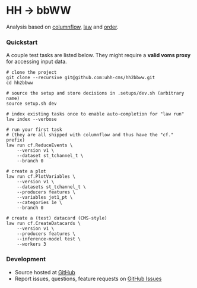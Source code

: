 # HH → bbWW

Analysis based on [columnflow](https://github.com/uhh-cms/columnflow), [law](https://github.com/riga/law) and [order](https://github.com/riga/order).


### Quickstart

A couple test tasks are listed below.
They might require a **valid voms proxy** for accessing input data.

```shell
# clone the project
git clone --recursive git@github.com:uhh-cms/hh2bbww.git
cd hh2bbww

# source the setup and store decisions in .setups/dev.sh (arbitrary name)
source setup.sh dev

# index existing tasks once to enable auto-completion for "law run"
law index --verbose

# run your first task
# (they are all shipped with columnflow and thus have the "cf." prefix)
law run cf.ReduceEvents \
    --version v1 \
    --dataset st_tchannel_t \
    --branch 0

# create a plot
law run cf.PlotVariables \
    --version v1 \
    --datasets st_tchannel_t \
    --producers features \
    --variables jet1_pt \
    --categories 1e \
    --branch 0

# create a (test) datacard (CMS-style)
law run cf.CreateDatacards \
    --version v1 \
    --producers features \
    --inference-model test \
    --workers 3
```


### Development

- Source hosted at [GitHub](https://github.com/uhh-cms/hh2bbww)
- Report issues, questions, feature requests on [GitHub Issues](https://github.com/uhh-cms/hh2bbww/issues)
